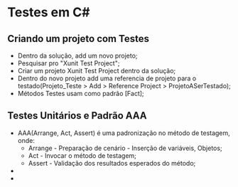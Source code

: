 # Testes em C#

## Criando um projeto com Testes

- Dentro da solução, add um novo projeto;
- Pesquisar pro "Xunit Test Project";
- Criar um projeto Xunit Test Project dentro da solução;
- Dentro do novo projeto add uma referencia de projeto para o testado(Projeto_Teste > Add > Reference Project > ProjetoASerTestado);
- Métodos Testes usam como padrão [Fact];

## Testes Unitários e Padrão AAA
- AAA(Arrange, Act, Assert) é uma padronização no método de testagem, onde:
    - Arrange - Preparação de cenário - Inserção de variáveis, Objetos;
    - Act - Invocar o método de testagem;
    - Assert - Validação dos resultados esperados do método;
- 
- 
